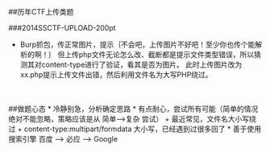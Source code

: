 ##历年CTF上传类题

###2014SSCTF-UPLOAD-200pt
* Burp抓包，传正常图片，提示｛不会吧，上传图片不好吧！至少你也传个能解析的啊！｝ 但上传php文件无论怎么改、截断都是提示文件类型错误，所以猜测其对content-type进行了验证，看其是否为图片。 此时上传图片改为xx.php提示上传文件出错，然后利用文件名为大写PHP绕过。

<br>
<br>
##做题心态
* 冷静别急，分析确定思路
* 有点耐心，尝试所有可能（简单的情况绝对不能忽略，策略应该是从 简单—>复杂 尝试）
  + 最近常见，文件名大小写绕过
  + content-type:multipart/formdata 大小写，已经遇到过很多回了
* 善于使用搜索引擎 百度 —> 必应 —> Google
